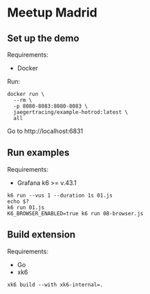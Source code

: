 # Meetup Madrid

## Set up the demo

Requirements:
- Docker

Run:
```
docker run \
  --rm \
  -p 8080-8083:8080-8083 \
  jaegertracing/example-hotrod:latest \
  all
``` 

Go to http://localhost:6831

## Run examples

Requirements:
- Grafana k6 >= v.43.1

```
k6 run --vus 1 --duration 1s 01.js
echo $?
k6 run 01.js
K6_BROWSER_ENABLED=true k6 run 08-browser.js
```

## Build extension

Requirements:
- Go
- xk6

```
xk6 build --with xk6-internal=.
```